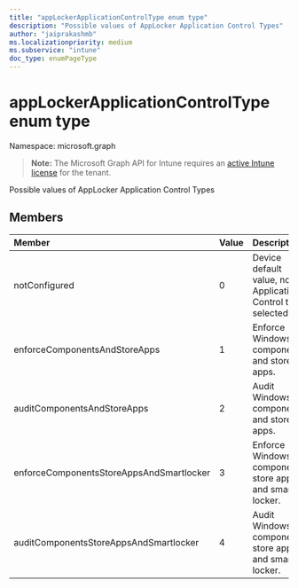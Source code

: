 ```yaml
---
title: "appLockerApplicationControlType enum type"
description: "Possible values of AppLocker Application Control Types"
author: "jaiprakashmb"
ms.localizationpriority: medium
ms.subservice: "intune"
doc_type: enumPageType
---
```


# appLockerApplicationControlType enum type

Namespace: microsoft.graph

> **Note:** The Microsoft Graph API for Intune requires an [active Intune license](https://go.microsoft.com/fwlink/?linkid=839381) for the tenant.

Possible values of AppLocker Application Control Types

## Members
|Member|Value|Description|
|:---|:---|:---|
|notConfigured|0|Device default value, no Application Control type selected.|
|enforceComponentsAndStoreApps|1|Enforce Windows component and store apps.|
|auditComponentsAndStoreApps|2|Audit Windows component and store apps.|
|enforceComponentsStoreAppsAndSmartlocker|3|Enforce Windows components, store apps and smart locker.|
|auditComponentsStoreAppsAndSmartlocker|4|Audit Windows components, store apps and smart locker​.|
